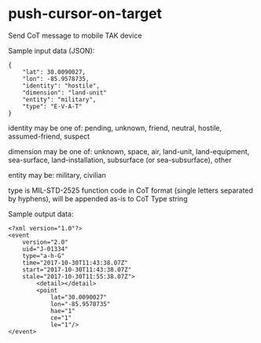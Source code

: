 # push-cursor-on-target
Send CoT message to mobile TAK device

Sample input data (JSON):
```
{
	"lat": 30.0090027,
	"lon": -85.9578735,
	"identity": "hostile",
	"dimension": "land-unit"
	"entity": "military",
	"type": "E-V-A-T"
}
```

identity may be one of: pending, unknown, friend, neutral, hostile, assumed-friend, suspect

dimension may be one of: unknown, space, air, land-unit, land-equipment, sea-surface, land-installation, subsurface (or sea-subsurface), other

entity may be: military, civilian

type is MIL-STD-2525 function code in CoT format (single letters separated by hyphens), will be appended as-is to CoT Type string 

Sample output data:
```
<?xml version="1.0"?>
<event
	version="2.0"
	uid="J-01334"
	type="a-h-G"
	time="2017-10-30T11:43:38.07Z"
	start="2017-10-30T11:43:38.07Z"
	stale="2017-10-30T11:55:38.07Z">
		<detail></detail>
		<point
			lat="30.0090027"
			lon="-85.9578735"
			hae="1"
			ce="1"
			le="1"/>
</event>
```
